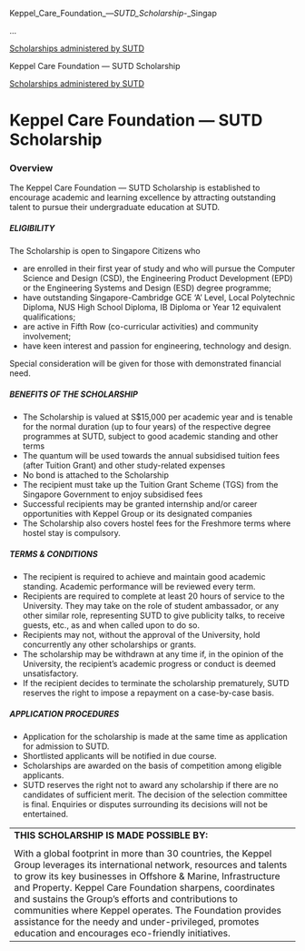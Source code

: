 Keppel_Care_Foundation_—_SUTD_Scholarship_-_Singap



…

 [Scholarships administered by SUTD](/admissions/undergraduate/scholarship/sutd-administered) 

Keppel Care Foundation — SUTD Scholarship

[Scholarships administered by SUTD](https://www.sutd.edu.sg/admissions/undergraduate/scholarship/sutd-administered)

Keppel Care Foundation — SUTD Scholarship
=========================================

### Overview



The Keppel Care Foundation — SUTD Scholarship is established to encourage academic and learning excellence by attracting outstanding talent to pursue their undergraduate education at SUTD.



##### **ELIGIBILITY**



The Scholarship is open to Singapore Citizens who



* are enrolled in their first year of study and who will pursue the Computer Science and Design (CSD), the Engineering Product Development (EPD) or the Engineering Systems and Design (ESD) degree programme;
* have outstanding Singapore-Cambridge GCE ‘A’ Level, Local Polytechnic Diploma, NUS High School Diploma, IB Diploma or Year 12 equivalent qualifications;
* are active in Fifth Row (co-curricular activities) and community involvement;
* have keen interest and passion for engineering, technology and design.


Special consideration will be given for those with demonstrated financial need.



##### **BENEFITS OF THE SCHOLARSHIP**



* The Scholarship is valued at S$15,000 per academic year and is tenable for the normal duration (up to four years) of the respective degree programmes at SUTD, subject to good academic standing and other terms
* The quantum will be used towards the annual subsidised tuition fees (after Tuition Grant) and other study-related expenses
* No bond is attached to the Scholarship
* The recipient must take up the Tuition Grant Scheme (TGS) from the Singapore Government to enjoy subsidised fees
* Successful recipients may be granted internship and/or career opportunities with Keppel Group or its designated companies
* The Scholarship also covers hostel fees for the Freshmore terms where hostel stay is compulsory.


##### **TERMS & CONDITIONS**



* The recipient is required to achieve and maintain good academic standing. Academic performance will be reviewed every term.
* Recipients are required to complete at least 20 hours of service to the University. They may take on the role of student ambassador, or any other similar role, representing SUTD to give publicity talks, to receive guests, etc., as and when called upon to do so.
* Recipients may not, without the approval of the University, hold concurrently any other scholarships or grants.
* The scholarship may be withdrawn at any time if, in the opinion of the University, the recipient’s academic progress or conduct is deemed unsatisfactory.
* If the recipient decides to terminate the scholarship prematurely, SUTD reserves the right to impose a repayment on a case-by-case basis.


##### **APPLICATION PROCEDURES**



* Application for the scholarship is made at the same time as application for admission to SUTD.
* Shortlisted applicants will be notified in due course.
* Scholarships are awarded on the basis of competition among eligible applicants.
* SUTD reserves the right not to award any scholarship if there are no candidates of sufficient merit. The decision of the selection committee is final. Enquiries or disputes surrounding its decisions will not be entertained.


|  |
| --- |
| **THIS SCHOLARSHIP IS MADE POSSIBLE BY:** |
|  |
| With a global footprint in more than 30 countries, the Keppel Group leverages its international network, resources and talents to grow its key businesses in Offshore & Marine, Infrastructure and Property. Keppel Care Foundation sharpens, coordinates and sustains the Group’s efforts and contributions to communities where Keppel operates. The Foundation provides assistance for the needy and under-privileged, promotes education and encourages eco-friendly initiatives. |

